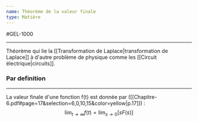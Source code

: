 ```yaml
---
name: Théorème de la valeur finale
type: Matière
---
```

#GEL-1000 
***

Théorème qui lie la [[Transformation de Laplace|transformation de Laplace]] à d'autre problème de physique comme les [[Circuit électrique|circuits]].

### Par definition
---
La valeur finale d'une fonction f(t) est donnée par ([[Chapitre-6.pdf#page=17&selection=6,0,10,15&color=yellow|p.17]]) :
$$\lim_{ t \to \infty } f(t) = \lim_{ s \to 0 } \left[sF(s)\right] $$